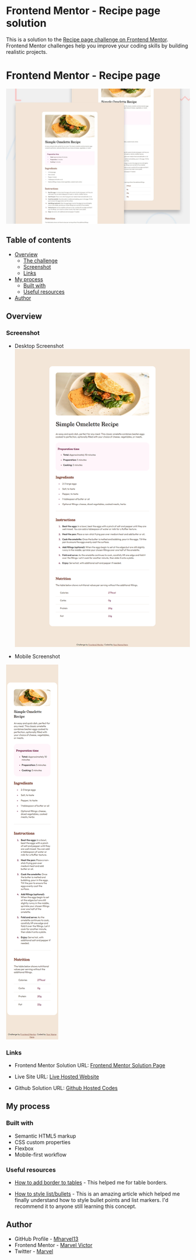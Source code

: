# Frontend Mentor - Recipe page solution

This is a solution to the [Recipe page challenge on Frontend Mentor](https://www.frontendmentor.io/challenges/recipe-page-KiTsR8QQKm). Frontend Mentor challenges help you improve your coding skills by building realistic projects. 

# Frontend Mentor - Recipe page

![Design preview for the Recipe page coding challenge](./design/desktop-preview.jpg)
## Table of contents

- [Overview](#overview)
  - [The challenge](#the-challenge)
  - [Screenshot](#screenshot)
  - [Links](#links)
- [My process](#my-process)
  - [Built with](#built-with)
  - [Useful resources](#useful-resources)
- [Author](#author)


## Overview

### Screenshot

- Desktop Screenshot
![Desktop Screenshot](./screenshot/desktop.png)

- Mobile Screenshot

![Mobile Screenshot](./screenshot/mobile.png)



### Links

- Frontend Mentor Solution URL: [Frontend Mentor Solution Page](https://www.frontendmentor.io/solutions/recipe-page-using-semantic-html-and-css-custom-properties-gDUazR5dfo)

- Live Site URL: [Live Hosted Website](https://mharvel13.github.io/Recipe-Page/)

- Github Solution URL: [Github Hosted Codes](https://github.com/Mharvel13/Recipe-Page)

## My process

### Built with

- Semantic HTML5 markup
- CSS custom properties
- Flexbox
- Mobile-first workflow

### Useful resources

- [How to add border to tables](https://www.w3schools.com/html/html_table_borders.asp) - This helped me for table borders.

- [How to style list/bullets](https://www.w3schools.com/howto/howto_css_bullet_color.asp) - This is an amazing article which helped me finally understand how to style bullet points and list markers. I'd recommend it to anyone still learning this concept.


## Author

- GitHub Profile - [Mharvel13](https://github.com/Mharvel13)
- Frontend Mentor - [Marvel Victor](https://www.frontendmentor.io/profile/Mharvel13)
- Twitter - [Marvel](https://twitter.com/Mharvel_O)
